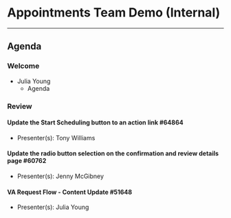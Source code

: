 # Appointments Team Demo (Internal) 

---

## Agenda

### Welcome

- Julia Young 
  - Agenda

### Review 

#### Update the Start Scheduling button to an action link #64864 
  - Presenter(s): Tony Williams 

#### Update the radio button selection on the confirmation and review details page #60762 
  - Presenter(s): Jenny McGibney

#### VA Request Flow - Content Update #51648 
  - Presenter(s): Julia Young

